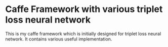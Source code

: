 # Caffe Framework with various triplet loss neural network
This is my caffe framework which is initially designed for triplet loss neural network. It contains various useful implementation.
